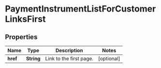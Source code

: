 
# PaymentInstrumentListForCustomerLinksFirst

## Properties
Name | Type | Description | Notes
------------ | ------------- | ------------- | -------------
**href** | **String** | Link to the first page.  |  [optional]




